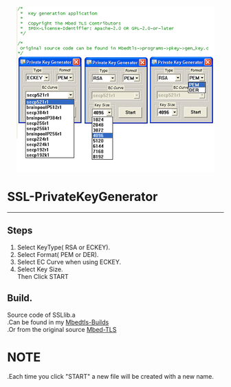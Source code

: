 <p align="center">
<img align="center" width="460" height="385" src="https://raw.githubusercontent.com/AM71113363/SSL-PrivateKeyGenerator/master/info1.png">
</p>

# SSL-PrivateKeyGenerator
-----

## Steps<br>
1. Select KeyType( RSA or ECKEY).<br>
2. Select Format( PEM or DER).<br>
3. Select EC Curve when using ECKEY.<br>
4. Select Key Size.<br>
 Then Click START<br>

## Build.
Source code of SSLlib.a<br>
.Can be found in my [Mbedtls-Builds](https://github.com/AM71113363/Mbedtls-Builds)<br>
.Or from the original source [Mbed-TLS](https://github.com/Mbed-TLS/mbedtls)<br>

# NOTE
.Each time you click "START" a new file will be created with a new name.<br>

